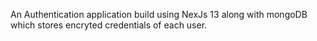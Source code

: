 An Authentication application build using NexJs 13 along with mongoDB which stores encryted credentials of each user.
